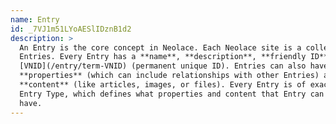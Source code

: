 ```yaml
---
name: Entry
id: _7VJ1m51LYoAESlIDznB1d2
description: >
  An Entry is the core concept in Neolace. Each Neolace site is a collection of
  Entries. Every Entry has a **name**, **description**, **friendly ID**, and
  [VNID](/entry/term-VNID) (permanent unique ID). Entries can also have
  **properties** (which can include relationships with other Entries) and
  **content** (like articles, images, or files). Every Entry is of exactly one
  Entry Type, which defines what properties and content that Entry can or must
  have.
---
```

